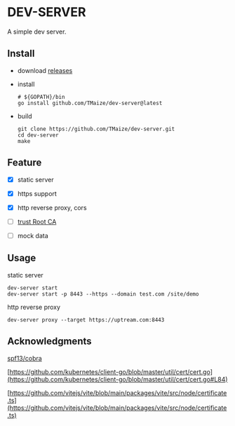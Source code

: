 # DEV-SERVER

A simple dev server.

## Install

+ download [releases](https://github.com/TMaize/dev-server/releases)

+ install

    ```shell
    # ${GOPATH}/bin
    go install github.com/TMaize/dev-server@latest
    ```

+ build

    ```shell
    git clone https://github.com/TMaize/dev-server.git
    cd dev-server
    make
    ```

## Feature

- [x] static server

- [x] https support

- [x] http reverse proxy, cors

- [ ] [trust Root CA](https://github.com/FiloSottile/mkcert/blob/master/truststore_windows.go)

- [ ] mock data

## Usage

static server

```
dev-server start
dev-server start -p 8443 --https --domain test.com /site/demo 
```

http reverse proxy

```
dev-server proxy --target https://uptream.com:8443 
```

## Acknowledgments

[spf13/cobra](https://github.com/spf13/cobra)

[https://github.com/kubernetes/client-go/blob/master/util/cert/cert.go](https://github.com/kubernetes/client-go/blob/master/util/cert/cert.go#L84)

[https://github.com/vitejs/vite/blob/main/packages/vite/src/node/certificate.ts](https://github.com/vitejs/vite/blob/main/packages/vite/src/node/certificate.ts)
